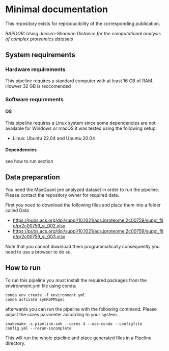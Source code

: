 # Minimal documentation

This repository exists for reproducibility of the corresponding publication.

*RAPDOR: Using Jensen-Shannon Distance for the computational analysis of complex proteomics datasets*



## System requirements

### Hardware requirements

This pipeline requires a standard computer with at least 16 GB of RAM. Howver 32 GB is reccomended

### Software requirements

#### OS
This pipeline requires a Linux system since some dependencies are not available for Windows or macOS it was tested using the following setup:

- Linux: Ubuntu 22.04 and Ubuntu 20.04

####  Dependencies

see how to run section


## Data preparation

You need the MaxQuant pre analyzed dataset in order to run the pipeline. Please contact the repository owner for required data.

First you need to download the following files and place them into a folder called Data

- https://pubs.acs.org/doi/suppl/10.1021/acs.jproteome.2c00759/suppl_file/pr2c00759_si_002.xlsx
- https://pubs.acs.org/doi/suppl/10.1021/acs.jproteome.2c00759/suppl_file/pr2c00759_si_003.xlsx

Note that you cannot download them programmatically consequently you need to use a browser to do so.


## How to run

To run this pipeline you must install the required packages from the environment.yml file using conda:

```shell
conda env create -f environment.yml
conda activate synRDPMSpec
```

afterwards you can run the pipeline with the following command. Please adjust the cores parameter according to your system.


```shell
snakemake -s pipeline.smk --cores 4 --use-conda --configfile config.yml --rerun-incomplete
```

This will run the whole pipeline and place generated files in a Pipeline directory. 
